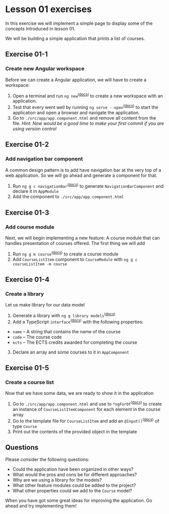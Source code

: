 # Lesson 01 exercises
In this exercise we will implement a simple page to display some of the concepts introduced in lesson 01.

We will be building a simple application that prints a list of courses.

## Exercise 01-1
### Create new Angular workspace
Before we can create a Angular application, we will have to create a workspace:

1. Open a terminal and run `ng new`<sup>(<a href="https://angular.io/cli/new">docs</a>)</sup> to create a new workspace with an application.
2. Test that every went well by running `ng serve --open`<sup>(<a href="https://angular.io/cli/serve">docs</a>)</sup> to start the application and open a browser and navigate the application.
3. Go to `./src/app/app.component.html` and remove all content from the file. _Hint: Now would be a good time to make your first commit if you are using version control_

## Exercise 01-2
### Add navigation bar component
A common design pattern is to add have navigation bar at the very top of a web application. So we will go ahead and generate a component for that.

1. Run `ng g c navigationBar`<sup>(<a href="https://angular.io/cli/generate#component-command">docs</a>)</sup> to generate `NavigationBarComponent` and declare it in `AppModule`
2. Add the component to `./src/app/app.component.html`

## Exercise 01-3
### Add course module
Next, we will begin implementing a new feature: A course module that can handles presentation of courses offered. The first thing we will add 

1. Run `ng g m course`<sup>(<a href="https://angular.io/cli/generate#module-command">docs</a>)</sup> to create a course module
2. Add `CourseListItem` component to `CourseModule` with `ng g c courseListItem -m course`

## Exercise 01-4
### Create a library
Let us make library for our data model

1. Generate a library with `ng g library models`<sup>(<a href="https://angular.io/cli/generate#library-command">docs</a>)</sup>
2. Add a TypeScript `interface`<sup>(<a href="https://www.typescriptlang.org/docs/handbook/2/everyday-types.html#interfaces">docs</a>)</sup> with the following properties:
  - `name` – A string that contains the name of the course
  - `code` – The course code
  - `ects` – The ECTS credits awarded for completing the course
3. Declare an array and some courses to it in `AppComponent`

## Exercise 01-5
### Create a course list
Now that we have some data, we are ready to show it in the application

1. Go to `./src/app/app.component.html` and use to `*ngForOf`<sup>(<a href="https://angular.io/api/common/NgForOf">docs</a>)</sup> to create an instance of `CourseListItemComponent` for each element in the course array
2. Go to the template file for `CourseListItem` and add an `@Input()`<sup>(<a href="https://angular.io/api/core/Input">docs</a>)</sup> of type `Course`
3. Print out the contents of the provided object in the template

## Questions
Please consider the following questions:
- Could the application have been organized in other ways?
- What would the pros and cons be for different approaches?
- Why are we using a library for the models?
- What other feature modules could be added to the project?
- What other properties could we add to the `Course` model?

When you have got some great ideas for improving the application. Go ahead and try implementing them!